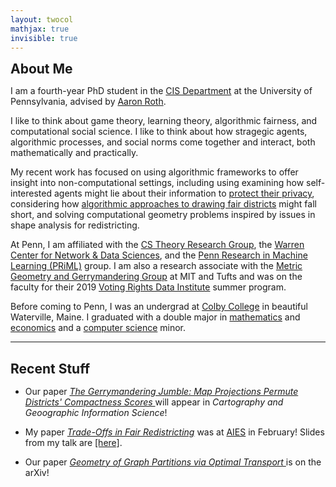 ```yaml
---
layout: twocol
mathjax: true
invisible: true
---
```



<h2 style="margin-bottom: 10px; margin-top:10px" > About Me </h2>

I am a fourth-year PhD student in the [CIS Department](http://cis.upenn.edu) at the University of Pennsylvania, advised by [Aaron Roth](http://cis.upenn.edu/~aaroth). 


I like to think about game theory, learning theory, algorithmic fairness, and computational social science. I like to think about how stragegic agents, algorithmic processes, and social norms come together and interact, both mathematically and practically.

My recent work has focused on using algorithmic frameworks to offer insight into non-computational settings, including using examining how self-interested agents might lie about their information to [protect their privacy](/blog/ec19-privacykbc), considering how [algorithmic approaches to drawing fair districts](/tradeoffs-fair-dist) might fall short, and solving computational geometry problems inspired by issues in shape analysis for redistricting.

At Penn, I am affiliated with the [CS Theory Research Group](http://theory.cis.upenn.edu/index.html), the [Warren Center for Network & Data Sciences](http://warrencenter.upenn.edu/), and the [Penn Research in Machine Learning (PRiML)](https://priml.upenn.edu/) group.  I am also a research associate with the [Metric Geometry and Gerrymandering Group](http://mggg.org) at MIT and Tufts and was on the faculty for their 2019 [Voting Rights Data Institute](https://gerrydata.org) summer program.


Before coming to Penn, I was an undergrad at [Colby College](http://colby.edu) in beautiful Waterville, Maine.  I graduated with a double major in [mathematics](http://colby.edu/math) and [economics](http://colby.edu/econ) and a [computer science](http://colby.edu/cs) minor.

---
<h2 style="margin-bottom: 15px" > Recent Stuff </h2>


- Our paper <i><a href="https://arxiv.org/abs/1905.03173" > The Gerrymandering Jumble: Map Projections Permute Districts' Compactness Scores </a></i> will appear in *Cartography and Geoographic Information Science*!


- My paper <i><a href="https://dl.acm.org/doi/abs/10.1145/3375627.3375802">Trade-Offs in Fair Redistricting</a></i> was at <a href="https://aies-conference.com">AIES</a> in February!  Slides from my talk are [[here]](/assets/slides/tradeoffs_aies.pdf).

- Our paper <i><a href="https://arxiv.org/abs/1910.09618" >Geometry of Graph Partitions via Optimal Transport </a></i> is on the arXiv!








